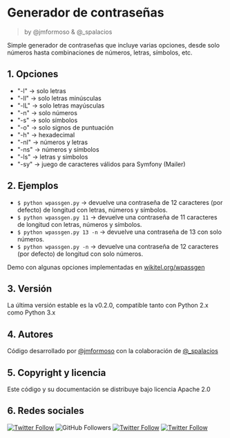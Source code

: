 # Generador de contraseñas
> by @jmformoso & @_spalacios

Simple generador de contraseñas que incluye varias opciones, desde solo números hasta combinaciones de números, letras, símbolos, etc.
## 1. Opciones

* "-l" -> solo letras
* "-ll" -> solo letras minúsculas
* "-lL" -> solo letras mayúsculas
* "-n" -> solo números
* "-s" -> solo símbolos
* "-o" -> solo signos de puntuación
* "-h" -> hexadecimal
* "-nl" -> números y letras
* "-ns" -> números y símbolos
* "-ls" -> letras y símbolos
* "-sy" -> juego de caracteres válidos para Symfony (Mailer)

## 2. Ejemplos

* ```$ python wpassgen.py``` -> devuelve una contraseña de 12 caracteres (por defecto) de longitud con letras, números y símbolos.
* ```$ python wpassgen.py 11``` -> devuelve una contraseña de 11 caracteres de longitud con letras, números y símbolos.
* ```$ python wpassgen.py 13 -n``` -> devuelve una contraseña de 13 con solo números.
* ```$ python wpassgen.py -n``` -> devuelve una contraseña de 12 caracteres (por defecto) de longitud con solo números.

Demo con algunas opciones implementadas en [wikitel.org/wpassgen](https://www.wikitel.org/seguridad/password)

## 3. Versión
La última versión estable es la v0.2.0, compatible tanto con Python 2.x como Python 3.x

## 4. Autores
Código desarrollado por [@jmformoso](https://twitter.com/jmformoso) con la colaboración de [@_spalacios](https://twitter.com/_spalacios)

## 5. Copyright y licencia
Este código y su documentación se distribuye bajo licencia Apache 2.0

## 6. Redes sociales

[![Twitter Follow](https://img.shields.io/twitter/follow/jmformoso?style=social)](https://twitter.com/jmformoso)
![GitHub Followers](https://img.shields.io/github/followers/jmformoso?style=social)
[![Twitter Follow](https://img.shields.io/twitter/follow/wikitel?style=social)](https://twitter.com/wikitel)
[![Twitter Follow](https://img.shields.io/twitter/follow/_spalacios?style=social)](https://twitter.com/_spalacios)